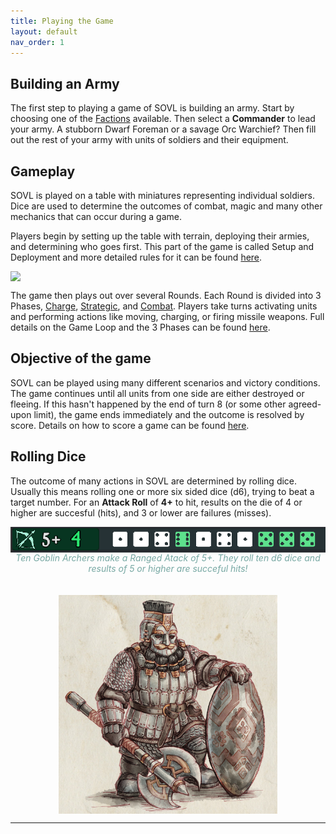 ```yaml
---
title: Playing the Game
layout: default
nav_order: 1
---
```

<link rel="stylesheet" href="../style.css">

## Building an Army
The first step to playing a game of SOVL is building an army. Start by choosing one of the [Factions] available. Then select a **Commander** to lead your army. A stubborn Dwarf Foreman or a savage Orc Warchief? Then fill out the rest of your army with units of soldiers and their equipment.

## Gameplay
SOVL is played on a table with miniatures representing individual soldiers. Dice are used to determine the outcomes of combat, magic and many other mechanics that can occur during a game. 

Players begin by setting up the table with terrain, deploying their armies, and determining who goes first. This part of the game is called Setup and Deployment and more detailed rules for it can be found [here](SetupAndDeployment). 

<img style="display: block; margin: 0 auto;" src="../assets/images/battle.png" width="650">

The game then plays out over several Rounds. Each Round is divided into 3 Phases, [Charge](ChargePhase), [Strategic](StrategicPhase), and [Combat](CombatPhase). Players take turns activating units and performing actions like moving, charging, or firing missile weapons. Full details on the Game Loop and the 3 Phases can be found [here](GameLoop). 

## Objective of the game
SOVL can be played using many different scenarios and victory conditions. The game continues until all units from one side are either destroyed or fleeing. If this hasn't happened by the end of turn 8 (or some other agreed-upon limit), the game ends immediately and the outcome is resolved by score. Details on how to score a game can be found [here](EndOfGame). 

## Rolling Dice
The outcome of many actions in SOVL are determined by rolling dice. Usually this means rolling one or more six sided dice (d6), trying to beat a target number. For an **Attack Roll** of **4+** to hit, results on the die of 4 or higher are succesful (hits), and 3 or lower are failures (misses).

<img style="display: block; margin: 0 auto;" src="../assets/images/attackRoll.png" width="550">
<div style="color:#77a8a3; text-align: center; font-style: italic;">Ten Goblin Archers make a Ranged Atack of 5+. They roll ten d6 dice and results of 5 or higher are succeful hits! </div>
 <br />
 <br />

<img style="display: block; margin: 0 auto;" src="../assets/images/deepguard.png" width="350">

----


[factions]: FactionSource/FactionSource